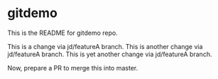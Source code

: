 # gitdemo

This is the README for gitdemo repo.

This is a change via jd/featureA branch.
This is another change via jd/featureA branch.
This is yet another change via jd/featureA branch.

Now, prepare a PR to merge this into master.


